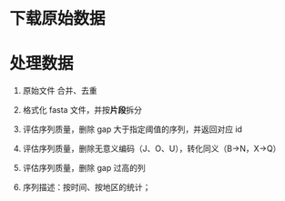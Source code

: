 # 下载原始数据


# 处理数据
1. 原始文件 合并、去重
2. 格式化 fasta 文件，并按**片段**拆分

3. 评估序列质量，删除 gap 大于指定阈值的序列，并返回对应 id
4. 评估序列质量，删除无意义编码（J、O、U），转化同义（B->N，X->Q）
5. 评估序列质量，删除 gap 过高的列
5. 序列描述：按时间、按地区的统计；
